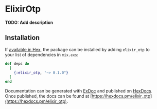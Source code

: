 # ElixirOtp

**TODO: Add description**

## Installation

If [available in Hex](https://hex.pm/docs/publish), the package can be installed
by adding `elixir_otp` to your list of dependencies in `mix.exs`:

```elixir
def deps do
  [
    {:elixir_otp, "~> 0.1.0"}
  ]
end
```

Documentation can be generated with [ExDoc](https://github.com/elixir-lang/ex_doc)
and published on [HexDocs](https://hexdocs.pm). Once published, the docs can
be found at [https://hexdocs.pm/elixir_otp](https://hexdocs.pm/elixir_otp).

